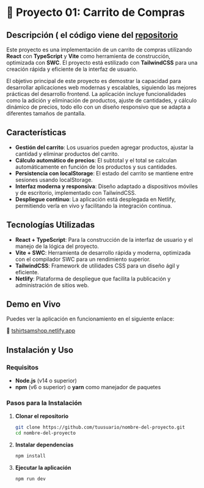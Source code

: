 # 🛒 Proyecto 01: Carrito de Compras

## Descripción ( el código viene del [repositorio](/01_TS_tshirtShop)


Este proyecto es una implementación de un carrito de compras utilizando **React** con **TypeScript** y **Vite** como herramienta de construcción, optimizada con **SWC**. El proyecto está estilizado con **TailwindCSS** para una creación rápida y eficiente de la interfaz de usuario.

El objetivo principal de este proyecto es demostrar la capacidad para desarrollar aplicaciones web modernas y escalables, siguiendo las mejores prácticas del desarrollo frontend. La aplicación incluye funcionalidades como la adición y eliminación de productos, ajuste de cantidades, y cálculo dinámico de precios, todo ello con un diseño responsivo que se adapta a diferentes tamaños de pantalla.

## Características

- **Gestión del carrito**: Los usuarios pueden agregar productos, ajustar la cantidad y eliminar productos del carrito.
- **Cálculo automático de precios**: El subtotal y el total se calculan automáticamente en función de los productos y sus cantidades.
- **Persistencia con localStorage**: El estado del carrito se mantiene entre sesiones usando localStorage.
- **Interfaz moderna y responsiva**: Diseño adaptado a dispositivos móviles y de escritorio, implementado con TailwindCSS.
- **Despliegue continuo**: La aplicación está desplegada en Netlify, permitiendo verla en vivo y facilitando la integración continua.

## Tecnologías Utilizadas

- **React + TypeScript**: Para la construcción de la interfaz de usuario y el manejo de la lógica del proyecto.
- **Vite + SWC**: Herramienta de desarrollo rápida y moderna, optimizada con el compilador SWC para un rendimiento superior.
- **TailwindCSS**: Framework de utilidades CSS para un diseño ágil y eficiente.
- **Netlify**: Plataforma de despliegue que facilita la publicación y administración de sitios web.

## Demo en Vivo

Puedes ver la aplicación en funcionamiento en el siguiente enlace:

🔗 [tshirtsamshop.netlify.app](https://tshirtsamshop.netlify.app/)

## Instalación y Uso

### Requisitos

- **Node.js** (v14 o superior)
- **npm** (v6 o superior) o **yarn** como manejador de paquetes

### Pasos para la Instalación

1. **Clonar el repositorio**

   ```bash
   git clone https://github.com/tuusuario/nombre-del-proyecto.git
   cd nombre-del-proyecto

2. **Instalar dependencias**

   ```bash
   npm install

3. **Ejecutar la aplicación**

   ```bash
   npm run dev

   
   
